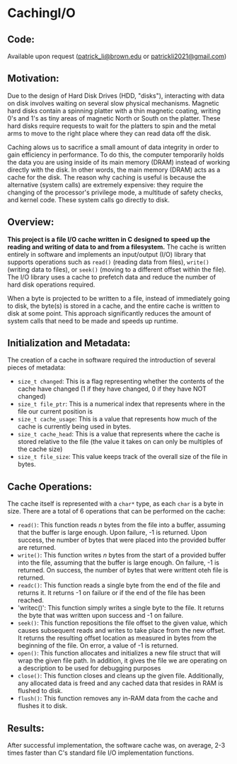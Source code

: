# CachingI/O

## Code: 
Available upon request (patrick_li@brown.edu or patrickli2021@gmail.com)

## Motivation:
Due to the design of Hard Disk Drives (HDD, "disks"), interacting with data on disk involves waiting on several slow physical mechanisms. Magnetic hard disks contain a spinning platter with a thin magnetic coating, writing 0's and 1's as tiny areas of magnetic North or South on the platter. These hard disks require requests to wait for the platters to spin and the metal arms to move to the right place where they can read data off the disk.

Caching alows us to sacrifice a small amount of data integrity in order to gain efficiency in performance. To do this, the computer temporarily holds the data you are using inside of its main memory (DRAM) instead of working directly with the disk. In other words, the main memory (DRAM) acts as a cache for the disk. The reason why caching is useful is because the alternative (system calls) are extremely expensive: they require the changing of the processor's privilege mode, a multitude of safety checks, and kernel code. These system calls go directly to disk.

## Overview:
**This project is a file I/O cache written in C designed to speed up the reading and writing of data to and from a filesystem.** The cache is written entirely in software and implements an input/output (I/O) library that supports operations such as `read()` (reading data from files), `write()` (writing data to files), or `seek()` (moving to a different offset within the file). The I/O library uses a cache to prefetch data and reduce the number of hard disk operations required.

When a byte is projected to be written to a file, instead of immediately going to disk, the byte(s) is stored in a cache, and the entire cache is written to disk at some point. This approach significantly reduces the amount of system calls that need to be made and speeds up runtime.

## Initialization and Metadata:
The creation of a cache in software required the introduction of several pieces of metadata:

- `size_t changed`: This is a flag representing whether the contents of the cache have changed (1 if they have changed, 0 if they have NOT changed)
- `size_t file_ptr`: This is a numerical index that represents where in the file our current position is
- `size_t cache_usage`: This is a value that represents how much of the cache is currently being used in bytes.
- `size_t cache_head`: This is a value that represents where the cache is stored relative to the file (the value it takes on can only be multiples of the cache size)
- `size_t file_size`: This value keeps track of the overall size of the file in bytes.

## Cache Operations:
The cache itself is represented with a `char*` type, as each `char` is a byte in size. There are a total of 6 operations that can be performed on the cache:

- `read()`: This function reads _n_ bytes from the file into a buffer, assuming that the buffer is large enough. Upon failure, -1 is returned. Upon success, the number of bytes that were placed into the provided buffer are returned.
- `write()`: This function writes _n_ bytes from the start of a provided buffer into the file, assuming that the buffer is large enough. On failure, -1 is returned. On success, the number of bytes that were writtent oteh file is returned.
- `readc()`: This function reads a single byte from the end of the file and returns it. It returns -1 on failure or if the end of the file has been reached.
- 'writec()': This function simply writes a single byte to the file. It returns the byte that was written upon success and -1 on failure.
- `seek()`: This function repositions the file offset to the given value, which causes subsequent reads and writes to take place from the new offset. It returns the resulting offset location as measured in bytes from the beginning of the file. On error, a value of -1 is returned.
- `open()`: This function allocates and initializes a new file struct that will wrap the given file path. In addition, it gives the file we are operating on a description to be used for debugging purposes
- `close()`: This function closes and cleans up the given file. Additionally, any allocated data is freed and any cached data that resides in RAM is flushed to disk.
- `flush()`: This function removes any in-RAM data from the cache and flushes it to disk.

## Results:
After successful implementation, the software cache was, on average, 2-3 times faster than C's standard file I/O implementation functions.
